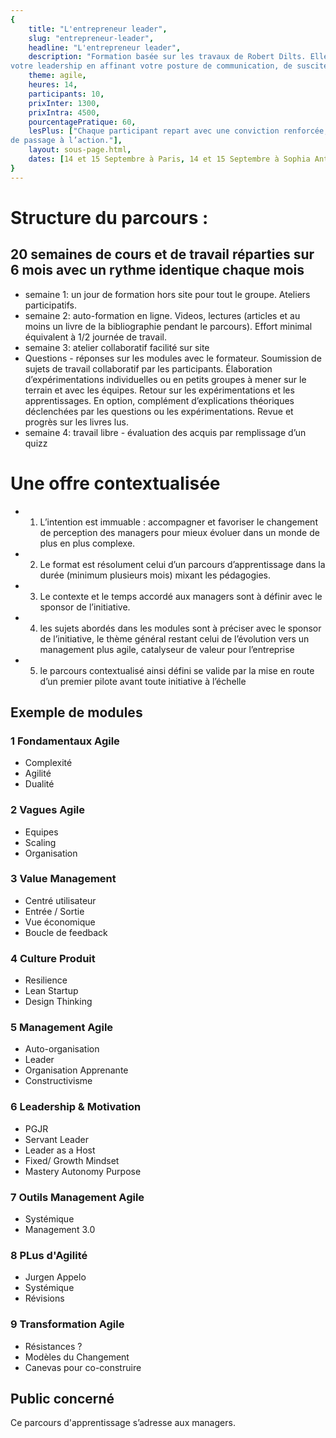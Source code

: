 ```yaml
---
{
	title: "L'entrepreneur leader", 
	slug: "entrepreneur-leader", 
	headline: "L'entrepreneur leader",
	description: "Formation basée sur les travaux de Robert Dilts. Elle permettra de préciser votre vision et mission, de développer
votre leadership en affinant votre posture de communication, de susciter l’adhésion des équipes et partenaires à votre projet et de transformer votre vision en plan d’actions.", 
	theme: agile,
	heures: 14,
	participants: 10,
	prixInter: 1300,
	prixIntra: 4500,
	pourcentagePratique: 60,
	lesPlus: ["Chaque participant repart avec une conviction renforcée, une expression de sa vision,mission, ambition et une stratégie
de passage à l’action."],
	layout: sous-page.html, 
	dates: [14 et 15 Septembre à Paris, 14 et 15 Septembre à Sophia Antipolis]
}
---
```


# Structure du parcours : #

## 20 semaines de cours et de travail réparties sur 6 mois avec un rythme identique chaque mois ##
* semaine 1: un jour de formation hors site pour tout le groupe. Ateliers participatifs. 
* semaine 2: auto-formation en ligne. Videos, lectures (articles et au moins un livre de la bibliographie pendant le parcours). Effort minimal équivalent à 1/2 journée de travail.
* semaine 3: atelier collaboratif facilité sur site
* Questions - réponses sur les modules avec le formateur. Soumission de sujets de travail collaboratif par les participants. Élaboration d’expérimentations individuelles ou en petits groupes à mener sur le terrain et avec les équipes. Retour sur les expérimentations et les apprentissages. En option, complément d’explications théoriques déclenchées par les questions ou les expérimentations.
Revue et progrès sur les livres lus.
* semaine 4: travail libre - évaluation des acquis par remplissage d’un quizz

# Une offre contextualisée #
* 1) L’intention est immuable : accompagner et favoriser le changement de perception des managers pour mieux évoluer dans un monde de plus en plus complexe.
* 2) Le format est résolument celui d’un parcours d’apprentissage dans la durée (minimum plusieurs mois) mixant les pédagogies.
* 3) Le contexte et le temps accordé aux managers sont à définir avec le sponsor de l’initiative.
* 4) les sujets abordés dans les modules sont à préciser avec le sponsor de l’initiative, le thème général restant celui de l’évolution vers un management plus agile, catalyseur de valeur pour l’entreprise
* 5) le parcours contextualisé ainsi défini se valide par la mise en route d’un premier pilote avant toute initiative à l’échelle


## Exemple de modules ##

### 1 Fondamentaux Agile ###
* Complexité
* Agilité
* Dualité

### 2 Vagues Agile ###
* Equipes
* Scaling
* Organisation

### 3 Value Management ###
* Centré utilisateur
* Entrée / Sortie
* Vue économique
* Boucle de feedback

### 4 Culture Produit ###
* Resilience
* Lean Startup
* Design Thinking

### 5 Management Agile ###
* Auto-organisation
* Leader
* Organisation Apprenante
* Constructivisme

### 6 Leadership & Motivation ###
* PGJR
* Servant Leader
* Leader as a Host
* Fixed/ Growth Mindset
* Mastery Autonomy Purpose

### 7 Outils Management Agile ###
* Systémique
* Management 3.0

### 8 PLus d'Agilité ###
* Jurgen Appelo
* Systémique
* Révisions

### 9 Transformation Agile ###
* Résistances ?
* Modèles du Changement
* Canevas pour co-construire

## Public concerné ##
Ce parcours d'apprentissage s’adresse aux managers.


